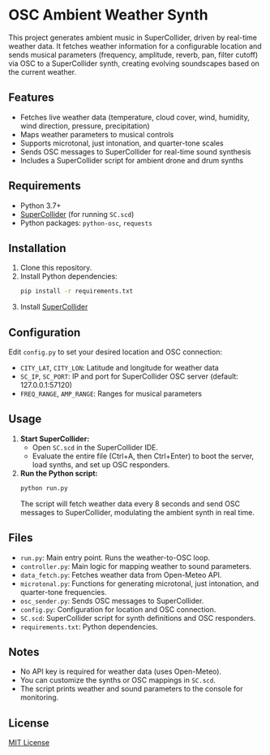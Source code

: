 # OSC Ambient Weather Synth

This project generates ambient music in SuperCollider, driven by real-time weather data. It fetches weather information for a configurable location and sends musical parameters (frequency, amplitude, reverb, pan, filter cutoff) via OSC to a SuperCollider synth, creating evolving soundscapes based on the current weather.

## Features
- Fetches live weather data (temperature, cloud cover, wind, humidity, wind direction, pressure, precipitation)
- Maps weather parameters to musical controls
- Supports microtonal, just intonation, and quarter-tone scales
- Sends OSC messages to SuperCollider for real-time sound synthesis
- Includes a SuperCollider script for ambient drone and drum synths

## Requirements
- Python 3.7+
- [SuperCollider](https://supercollider.github.io/) (for running `SC.scd`)
- Python packages: `python-osc`, `requests`

## Installation
1. Clone this repository.
2. Install Python dependencies:
   ```bash
   pip install -r requirements.txt
   ```
3. Install [SuperCollider](https://supercollider.github.io/download)

## Configuration
Edit `config.py` to set your desired location and OSC connection:
- `CITY_LAT`, `CITY_LON`: Latitude and longitude for weather data
- `SC_IP`, `SC_PORT`: IP and port for SuperCollider OSC server (default: 127.0.0.1:57120)
- `FREQ_RANGE`, `AMP_RANGE`: Ranges for musical parameters

## Usage
1. **Start SuperCollider:**
   - Open `SC.scd` in the SuperCollider IDE.
   - Evaluate the entire file (Ctrl+A, then Ctrl+Enter) to boot the server, load synths, and set up OSC responders.
2. **Run the Python script:**
   ```bash
   python run.py
   ```
   The script will fetch weather data every 8 seconds and send OSC messages to SuperCollider, modulating the ambient synth in real time.

## Files
- `run.py`: Main entry point. Runs the weather-to-OSC loop.
- `controller.py`: Main logic for mapping weather to sound parameters.
- `data_fetch.py`: Fetches weather data from Open-Meteo API.
- `microtonal.py`: Functions for generating microtonal, just intonation, and quarter-tone frequencies.
- `osc_sender.py`: Sends OSC messages to SuperCollider.
- `config.py`: Configuration for location and OSC connection.
- `SC.scd`: SuperCollider script for synth definitions and OSC responders.
- `requirements.txt`: Python dependencies.

## Notes
- No API key is required for weather data (uses Open-Meteo).
- You can customize the synths or OSC mappings in `SC.scd`.
- The script prints weather and sound parameters to the console for monitoring.

## License
[MIT License](LICENSE)